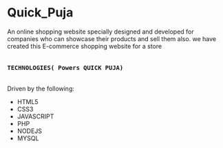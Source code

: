# Quick_Puja
An online shopping website specially designed and developed for companies who can showcase their products and sell them also. we have created this E-commerce shopping website for a store
<pre><h4>TECHNOLOGIES( Powers QUICK PUJA)</h4></pre>
Driven by the following:
* HTML5
* CSS3
* JAVASCRIPT
* PHP
* NODEJS
* MYSQL
